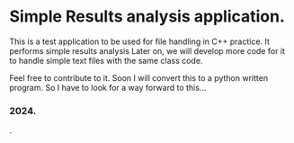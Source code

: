 # Simple Results analysis application.
This is a test application to be used for file handling in C++ practice.
It performs simple results analysis
Later on, we will develop more code for it to handle simple text files with the same class code.

Feel free to contribute to it.
Soon I will convert this to a python written program.
So I have to look for a way forward to this...
### 2024.
.
